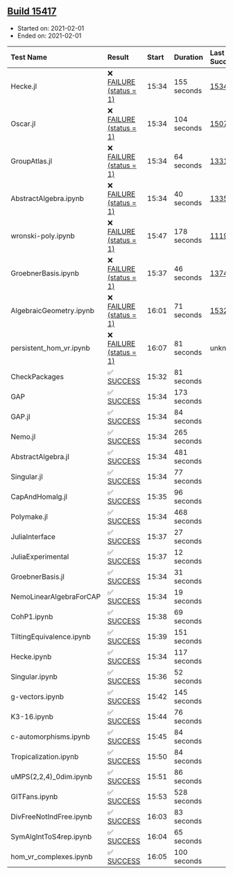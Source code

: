 ## [Build 15417](https://oscarci.mathematik.uni-kl.de/job/oscar/15417/)

* Started on: 2021-02-01
* Ended on: 2021-02-01

| Test Name    | Result | Start | Duration | Last Success | First Failure |
|:-------------|:-------|:------|:---------|:-------------|:--------------|
| Hecke.jl | ❌ [FAILURE (status = 1)](https://oscarci.mathematik.uni-kl.de/job/oscar/15417/artifact/logs/build-15417/Hecke.jl.log) | 15:34 | 155 seconds | [15344](https://oscarci.mathematik.uni-kl.de/job/oscar/15344/) | [15348](https://oscarci.mathematik.uni-kl.de/job/oscar/15348/) |
| Oscar.jl | ❌ [FAILURE (status = 1)](https://oscarci.mathematik.uni-kl.de/job/oscar/15417/artifact/logs/build-15417/Oscar.jl.log) | 15:34 | 104 seconds | [15079](https://oscarci.mathematik.uni-kl.de/job/oscar/15079/) | [15080](https://oscarci.mathematik.uni-kl.de/job/oscar/15080/) |
| GroupAtlas.jl | ❌ [FAILURE (status = 1)](https://oscarci.mathematik.uni-kl.de/job/oscar/15417/artifact/logs/build-15417/GroupAtlas.jl.log) | 15:34 | 64 seconds | [13311](https://oscarci.mathematik.uni-kl.de/job/oscar/13311/) | [13312](https://oscarci.mathematik.uni-kl.de/job/oscar/13312/) |
| AbstractAlgebra.ipynb | ❌ [FAILURE (status = 1)](https://oscarci.mathematik.uni-kl.de/job/oscar/15417/artifact/logs/build-15417/AbstractAlgebra.ipynb.log) | 15:34 | 40 seconds | [13355](https://oscarci.mathematik.uni-kl.de/job/oscar/13355/) | [13356](https://oscarci.mathematik.uni-kl.de/job/oscar/13356/) |
| wronski-poly.ipynb | ❌ [FAILURE (status = 1)](https://oscarci.mathematik.uni-kl.de/job/oscar/15417/artifact/logs/build-15417/wronski-poly.ipynb.log) | 15:47 | 178 seconds | [11192](https://oscarci.mathematik.uni-kl.de/job/oscar/11192/) | [11193](https://oscarci.mathematik.uni-kl.de/job/oscar/11193/) |
| GroebnerBasis.ipynb | ❌ [FAILURE (status = 1)](https://oscarci.mathematik.uni-kl.de/job/oscar/15417/artifact/logs/build-15417/GroebnerBasis.ipynb.log) | 15:37 | 46 seconds | [13748](https://oscarci.mathematik.uni-kl.de/job/oscar/13748/) | [13749](https://oscarci.mathematik.uni-kl.de/job/oscar/13749/) |
| AlgebraicGeometry.ipynb | ❌ [FAILURE (status = 1)](https://oscarci.mathematik.uni-kl.de/job/oscar/15417/artifact/logs/build-15417/AlgebraicGeometry.ipynb.log) | 16:01 | 71 seconds | [15322](https://oscarci.mathematik.uni-kl.de/job/oscar/15322/) | [15323](https://oscarci.mathematik.uni-kl.de/job/oscar/15323/) |
| persistent_hom_vr.ipynb | ❌ [FAILURE (status = 1)](https://oscarci.mathematik.uni-kl.de/job/oscar/15417/artifact/logs/build-15417/persistent_hom_vr.ipynb.log) | 16:07 | 81 seconds | unknown | unknown |
| CheckPackages | ✅ [SUCCESS](https://oscarci.mathematik.uni-kl.de/job/oscar/15417/artifact/logs/build-15417/CheckPackages.log) | 15:32 | 81 seconds |  |  |
| GAP | ✅ [SUCCESS](https://oscarci.mathematik.uni-kl.de/job/oscar/15417/artifact/logs/build-15417/GAP.log) | 15:34 | 173 seconds |  |  |
| GAP.jl | ✅ [SUCCESS](https://oscarci.mathematik.uni-kl.de/job/oscar/15417/artifact/logs/build-15417/GAP.jl.log) | 15:34 | 84 seconds |  |  |
| Nemo.jl | ✅ [SUCCESS](https://oscarci.mathematik.uni-kl.de/job/oscar/15417/artifact/logs/build-15417/Nemo.jl.log) | 15:34 | 265 seconds |  |  |
| AbstractAlgebra.jl | ✅ [SUCCESS](https://oscarci.mathematik.uni-kl.de/job/oscar/15417/artifact/logs/build-15417/AbstractAlgebra.jl.log) | 15:34 | 481 seconds |  |  |
| Singular.jl | ✅ [SUCCESS](https://oscarci.mathematik.uni-kl.de/job/oscar/15417/artifact/logs/build-15417/Singular.jl.log) | 15:34 | 77 seconds |  |  |
| CapAndHomalg.jl | ✅ [SUCCESS](https://oscarci.mathematik.uni-kl.de/job/oscar/15417/artifact/logs/build-15417/CapAndHomalg.jl.log) | 15:35 | 96 seconds |  |  |
| Polymake.jl | ✅ [SUCCESS](https://oscarci.mathematik.uni-kl.de/job/oscar/15417/artifact/logs/build-15417/Polymake.jl.log) | 15:34 | 468 seconds |  |  |
| JuliaInterface | ✅ [SUCCESS](https://oscarci.mathematik.uni-kl.de/job/oscar/15417/artifact/logs/build-15417/JuliaInterface.log) | 15:37 | 27 seconds |  |  |
| JuliaExperimental | ✅ [SUCCESS](https://oscarci.mathematik.uni-kl.de/job/oscar/15417/artifact/logs/build-15417/JuliaExperimental.log) | 15:37 | 12 seconds |  |  |
| GroebnerBasis.jl | ✅ [SUCCESS](https://oscarci.mathematik.uni-kl.de/job/oscar/15417/artifact/logs/build-15417/GroebnerBasis.jl.log) | 15:34 | 31 seconds |  |  |
| NemoLinearAlgebraForCAP | ✅ [SUCCESS](https://oscarci.mathematik.uni-kl.de/job/oscar/15417/artifact/logs/build-15417/NemoLinearAlgebraForCAP.log) | 15:34 | 19 seconds |  |  |
| CohP1.ipynb | ✅ [SUCCESS](https://oscarci.mathematik.uni-kl.de/job/oscar/15417/artifact/logs/build-15417/CohP1.ipynb.log) | 15:38 | 69 seconds |  |  |
| TiltingEquivalence.ipynb | ✅ [SUCCESS](https://oscarci.mathematik.uni-kl.de/job/oscar/15417/artifact/logs/build-15417/TiltingEquivalence.ipynb.log) | 15:39 | 151 seconds |  |  |
| Hecke.ipynb | ✅ [SUCCESS](https://oscarci.mathematik.uni-kl.de/job/oscar/15417/artifact/logs/build-15417/Hecke.ipynb.log) | 15:34 | 117 seconds |  |  |
| Singular.ipynb | ✅ [SUCCESS](https://oscarci.mathematik.uni-kl.de/job/oscar/15417/artifact/logs/build-15417/Singular.ipynb.log) | 15:36 | 52 seconds |  |  |
| g-vectors.ipynb | ✅ [SUCCESS](https://oscarci.mathematik.uni-kl.de/job/oscar/15417/artifact/logs/build-15417/g-vectors.ipynb.log) | 15:42 | 145 seconds |  |  |
| K3-16.ipynb | ✅ [SUCCESS](https://oscarci.mathematik.uni-kl.de/job/oscar/15417/artifact/logs/build-15417/K3-16.ipynb.log) | 15:44 | 76 seconds |  |  |
| c-automorphisms.ipynb | ✅ [SUCCESS](https://oscarci.mathematik.uni-kl.de/job/oscar/15417/artifact/logs/build-15417/c-automorphisms.ipynb.log) | 15:45 | 84 seconds |  |  |
| Tropicalization.ipynb | ✅ [SUCCESS](https://oscarci.mathematik.uni-kl.de/job/oscar/15417/artifact/logs/build-15417/Tropicalization.ipynb.log) | 15:50 | 84 seconds |  |  |
| uMPS(2,2,4)_0dim.ipynb | ✅ [SUCCESS](https://oscarci.mathematik.uni-kl.de/job/oscar/15417/artifact/logs/build-15417/uMPS-2-2-4-_0dim.ipynb.log) | 15:51 | 86 seconds |  |  |
| GITFans.ipynb | ✅ [SUCCESS](https://oscarci.mathematik.uni-kl.de/job/oscar/15417/artifact/logs/build-15417/GITFans.ipynb.log) | 15:53 | 528 seconds |  |  |
| DivFreeNotIndFree.ipynb | ✅ [SUCCESS](https://oscarci.mathematik.uni-kl.de/job/oscar/15417/artifact/logs/build-15417/DivFreeNotIndFree.ipynb.log) | 16:03 | 83 seconds |  |  |
| SymAlgIntToS4rep.ipynb | ✅ [SUCCESS](https://oscarci.mathematik.uni-kl.de/job/oscar/15417/artifact/logs/build-15417/SymAlgIntToS4rep.ipynb.log) | 16:04 | 65 seconds |  |  |
| hom_vr_complexes.ipynb | ✅ [SUCCESS](https://oscarci.mathematik.uni-kl.de/job/oscar/15417/artifact/logs/build-15417/hom_vr_complexes.ipynb.log) | 16:05 | 100 seconds |  |  |

